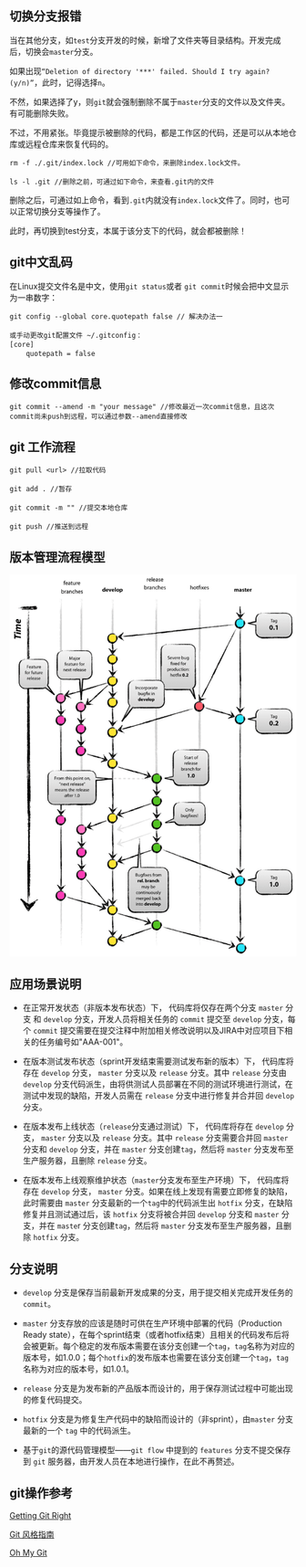 ## 切换分支报错
当在其他分支，如`test`分支开发的时候，新增了文件夹等目录结构。开发完成后，切换会`master`分支。

如果出现`“Deletion of directory '***' failed. Should I try again? (y/n)”`，此时，记得选择`n`。

不然，如果选择了y，则`git`就会强制删除不属于`master`分支的文件以及文件夹。有可能删除失败。

不过，不用紧张。毕竟提示被删除的代码，都是工作区的代码，还是可以从本地仓库或远程仓库来恢复代码的。

	rm -f ./.git/index.lock //可用如下命令，来删除index.lock文件。

	ls -l .git //删除之前，可通过如下命令，来查看.git内的文件

删除之后，可通过如上命令，看到`.git`内就没有`index.lock`文件了。同时，也可以正常切换分支等操作了。

此时，再切换到test分支，本属于该分支下的代码，就会都被删除！
## git中文乱码

在Linux提交文件名是中文，使用`git status`或者 `git commit`时候会把中文显示为一串数字：

	git config --global core.quotepath false // 解决办法一

	或手动更改git配置文件 ~/.gitconfig：
	[core]
		quotepath = false

## 修改commit信息

	git commit --amend -m "your message" //修改最近一次commit信息，且这次commit尚未push到远程，可以通过参数--amend直接修改

## git 工作流程
	
	git pull <url> //拉取代码

	git add . //暂存

	git commit -m "" //提交本地仓库

	git push //推送到远程

## 版本管理流程模型

![git icon](./../images/git-model.png)

## 应用场景说明

* 在正常开发状态（非版本发布状态）下， 代码库将仅存在两个分支 `master` 分支 和 `develop` 分支，开发人员将相关任务的 `commit` 提交至 `develop` 分支，每个 `commit` 提交需要在提交注释中附加相关修改说明以及JIRA中对应项目下相关的任务编号如"AAA-001"。

* 在版本测试发布状态（sprint开发结束需要测试发布新的版本）下， 代码库将存在 `develop` 分支， `master` 分支以及 `release` 分支。其中 `release` 分支由 `develop` 分支代码派生，由将供测试人员部署在不同的测试环境进行测试，在测试中发现的缺陷，开发人员需在 `release` 分支中进行修复并合并回 `develop` 分支。

* 在版本发布上线状态（`release`分支通过测试）下， 代码库将存在 `develop` 分支， `master` 分支以及 `release` 分支。其中 `release` 分支需要合并回 `master` 分支和 `develop` 分支，并在 `master` 分支创建`tag`，然后将 `master` 分支发布至生产服务器，且删除 `release` 分支。

* 在版本发布上线观察维护状态（`master`分支发布至生产环境）下， 代码库将存在 `develop` 分支， `master` 分支。如果在线上发现有需要立即修复的缺陷，此时需要由 `master` 分支最新的一个`tag`中的代码派生出 `hotfix` 分支，在缺陷修复并且测试通过后，该 `hotfix` 分支将被合并回 `develop` 分支和 `master` 分支，并在 `maste`r 分支创建`tag`，然后将 `master` 分支发布至生产服务器，且删除 `hotfix` 分支。

## 分支说明

* `develop` 分支是保存当前最新开发成果的分支，用于提交相关完成开发任务的`commit`。

* `master` 分支存放的应该是随时可供在生产环境中部署的代码（Production Ready state），在每个sprint结束（或者hotfix结束）且相关的代码发布后将会被更新。每个稳定的发布版本需要在该分支创建一个`tag`，`tag`名称为对应的版本号，如1.0.0；每个`hotfix`的发布版本也需要在该分支创建一个`tag`，`tag`名称为对应的版本号，如1.0.1。

* `release` 分支是为发布新的产品版本而设计的，用于保存测试过程中可能出现的修复代码提交。

* `hotfix` 分支是为修复生产代码中的缺陷而设计的（非sprint），由`master` 分支最新的一个 `tag` 中的代码派生。

* 基于`git`的源代码管理模型——`git flow` 中提到的 `features` 分支不提交保存到 `git` 服务器，由开发人员在本地进行操作，在此不再赘述。

## git操作参考

[Getting Git Right](https://www.atlassian.com/git)

[Git 风格指南](https://github.com/aseaday/git-style-guide)

[Oh My Git](http://wencaizhang.com/oh-my-git/)